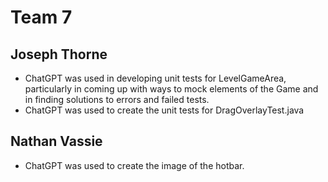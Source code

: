 # Team 7

## Joseph Thorne
* ChatGPT was used in developing unit tests for LevelGameArea, particularly in coming up with ways to mock elements of the Game and in finding solutions to errors and failed tests.
* ChatGPT was used to create the unit tests for DragOverlayTest.java
## Nathan Vassie
* ChatGPT was used to create the image of the hotbar.
